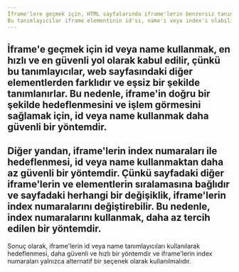 ```yaml
---
İframe'lere geçmek için, HTML sayfalarında iframe'lerin benzersiz tanımlayıcılarını (identifier) kullanabilirsiniz.<br> 
Bu tanımlayıcılar iframe elementinin id'si, name'ı veya index'i olabilir.
---
```

İframe'e geçmek için id veya name kullanmak, en hızlı ve en güvenli yol olarak kabul edilir, 
çünkü bu tanımlayıcılar, web sayfasındaki diğer elementlerden farklıdır ve eşsiz bir şekilde tanımlanırlar. 
Bu nedenle, iframe'in doğru bir şekilde hedeflenmesini ve işlem görmesini sağlamak için, 
id veya name kullanmak daha güvenli bir yöntemdir.
---
Diğer yandan, iframe'lerin index numaraları ile hedeflenmesi, id veya name kullanmaktan daha az güvenli bir yöntemdir. 
Çünkü sayfadaki diğer iframe'lerin ve elementlerin sıralamasına bağlıdır ve sayfadaki herhangi bir değişiklik, 
iframe'lerin index numaralarını değiştirebilir. 
Bu nedenle, index numaralarını kullanmak, daha az tercih edilen bir yöntemdir.
---
Sonuç olarak, iframe'lerin id veya name tanımlayıcıları kullanılarak hedeflenmesi, 
daha güvenli ve hızlı bir yöntemdir ve iframe'lerin index numaraları 
yalnızca alternatif bir seçenek olarak kullanılmalıdır.